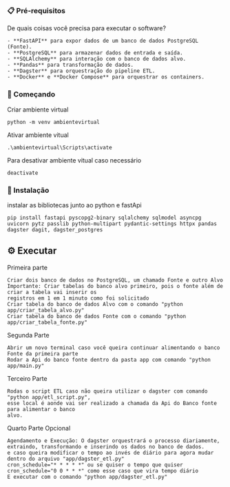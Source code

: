 ### 📋 Pré-requisitos
De quais coisas você precisa para executar o software?
```
- **FastAPI** para expor dados de um banco de dados PostgreSQL (Fonte).
- **PostgreSQL** para armazenar dados de entrada e saída.
- **SQLAlchemy** para interação com o banco de dados alvo.
- **Pandas** para transformação de dados.
- **Dagster** para orquestração do pipeline ETL.
- **Docker** e **Docker Compose** para orquestrar os containers.
```

### 🚀 Começando
Criar ambiente virtual
```
python -m venv ambientevirtual
```
Ativar ambiente vitual
```
.\ambientevirtual\Scripts\activate
```
Para desativar ambiente vitual caso necessário
```
deactivate
```
### 🔧 Instalação
instalar as bibliotecas junto ao python e fastApi 
```
pip install fastapi pyscopg2-binary sqlalchemy sqlmodel asyncpg uvicorn pytz passlib python-multipart pydantic-settings httpx pandas dagster dagit, dagster_postgres
```
## ⚙️ Executar
Primeira parte
```
Criar dois banco de dados no PostgreSQL, um chamado Fonte e outro Alvo
Importante: Criar tabelas do banco alvo primeiro, pois o fonte além de criar a tabela vai inserir os
registros em 1 em 1 minuto como foi solicitado 
Criar tabela do banco de dados Alvo com o comando "python app/criar_tabela_alvo.py" 
Criar tabela do banco de dados Fonte com o comando "python app/criar_tabela_fonte.py" 
```
Segunda Parte
```
Abrir um novo terminal caso você queira continuar alimentando o banco Fonte da primeira parte 
Rodar a Api do banco fonte dentro da pasta app com comando "python app/main.py"
```
Terceiro Parte 
```
Rodas o script ETL caso não queira utilizar o dagster com comando "python app/etl_script.py",
esse local é aonde vai ser realizado a chamada da Api do Banco fonte para alimentar o banco
alvo.
```
Quarto Parte Opcional
```
Agendamento e Execução: O dagster orquestrará o processo diariamente, extraindo, transformando e inserindo os dados no banco de dados.
e caso queira modificar o tempo ao invés de diário para agora mudar dentro do arquivo "app/dagster_etl.py"
cron_schedule="* * * * *" ou se quiser o tempo que quiser  cron_schedule="0 0 * * *" como esse caso que vira tempo diário
E executar com o comando "python app/dagster_etl.py"
```









